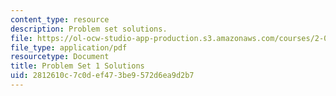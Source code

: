 ```yaml
---
content_type: resource
description: Problem set solutions.
file: https://ol-ocw-studio-app-production.s3.amazonaws.com/courses/2-004-dynamics-and-control-ii-spring-2008/2812610c7c0def473be9572d6ea9d2b7_ps1soln.pdf
file_type: application/pdf
resourcetype: Document
title: Problem Set 1 Solutions
uid: 2812610c-7c0d-ef47-3be9-572d6ea9d2b7
---
```

